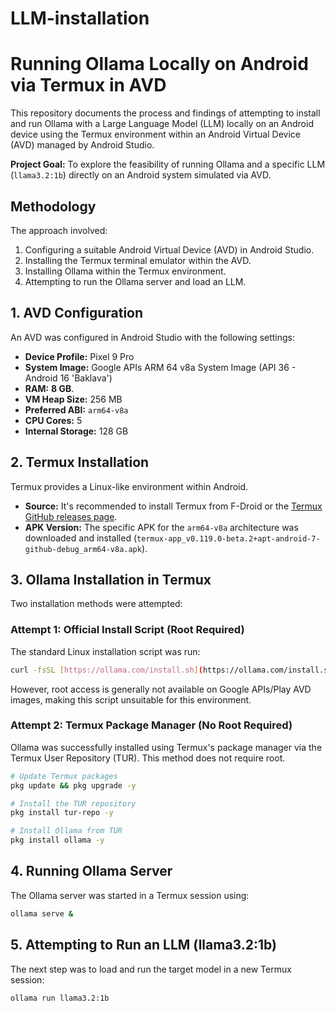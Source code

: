 # LLM-installation

# Running Ollama Locally on Android via Termux in AVD

This repository documents the process and findings of attempting to install and run Ollama with a Large Language Model (LLM) locally on an Android device using the Termux environment within an Android Virtual Device (AVD) managed by Android Studio.

**Project Goal:** To explore the feasibility of running Ollama and a specific LLM (`llama3.2:1b`) directly on an Android system simulated via AVD.

## Methodology

The approach involved:
1. Configuring a suitable Android Virtual Device (AVD) in Android Studio.
2. Installing the Termux terminal emulator within the AVD.
3. Installing Ollama within the Termux environment.
4. Attempting to run the Ollama server and load an LLM.

## 1. AVD Configuration

An AVD was configured in Android Studio with the following settings:

* **Device Profile:** Pixel 9 Pro
* **System Image:** Google APIs ARM 64 v8a System Image (API 36 - Android 16 'Baklava')
* **RAM:** **8 GB**.
* **VM Heap Size:** 256 MB
* **Preferred ABI:** `arm64-v8a`
* **CPU Cores:** 5
* **Internal Storage:** 128 GB

## 2. Termux Installation

Termux provides a Linux-like environment within Android.

* **Source:** It's recommended to install Termux from F-Droid or the [Termux GitHub releases page](https://github.com/termux/termux-app/releases).
* **APK Version:** The specific APK for the `arm64-v8a` architecture was downloaded and installed (`termux-app_v0.119.0-beta.2+apt-android-7-github-debug_arm64-v8a.apk`).

## 3. Ollama Installation in Termux

Two installation methods were attempted:

### Attempt 1: Official Install Script (Root Required)

The standard Linux installation script was run:

```bash
curl -fsSL [https://ollama.com/install.sh](https://ollama.com/install.sh) | sh
```

However, root access is generally not available on Google APIs/Play AVD images, making this script unsuitable for this environment.

### Attempt 2: Termux Package Manager (No Root Required)

Ollama was successfully installed using Termux's package manager via the Termux User Repository (TUR). This method does not require root.

```bash
# Update Termux packages
pkg update && pkg upgrade -y

# Install the TUR repository
pkg install tur-repo -y

# Install Ollama from TUR
pkg install ollama -y
```

## 4. Running Ollama Server

The Ollama server was started in a Termux session using:

```bash
ollama serve &
```

## 5. Attempting to Run an LLM (llama3.2:1b)

The next step was to load and run the target model in a new Termux session:

```bash
ollama run llama3.2:1b
```
